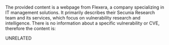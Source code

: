 The provided content is a webpage from Flexera, a company specializing in IT management solutions. It primarily describes their Secunia Research team and its services, which focus on vulnerability research and intelligence. There is no information about a specific vulnerability or CVE, therefore the content is:

UNRELATED